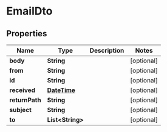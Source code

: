 
# EmailDto

## Properties
Name | Type | Description | Notes
------------ | ------------- | ------------- | -------------
**body** | **String** |  |  [optional]
**from** | **String** |  |  [optional]
**id** | **String** |  |  [optional]
**received** | [**DateTime**](DateTime.md) |  |  [optional]
**returnPath** | **String** |  |  [optional]
**subject** | **String** |  |  [optional]
**to** | **List&lt;String&gt;** |  |  [optional]



